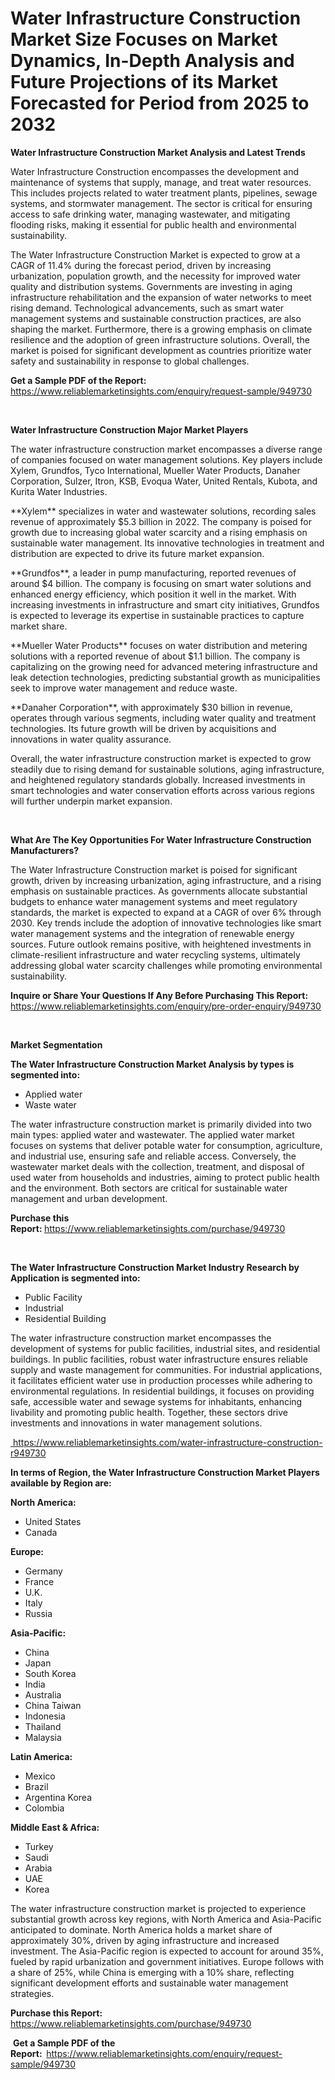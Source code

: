 <p><h1>Water Infrastructure Construction Market Size Focuses on Market Dynamics, In-Depth Analysis and Future Projections of its Market Forecasted for Period from 2025 to 2032</h1></p><p><strong>Water Infrastructure Construction Market Analysis and Latest Trends</strong></p>
<p><p>Water Infrastructure Construction encompasses the development and maintenance of systems that supply, manage, and treat water resources. This includes projects related to water treatment plants, pipelines, sewage systems, and stormwater management. The sector is critical for ensuring access to safe drinking water, managing wastewater, and mitigating flooding risks, making it essential for public health and environmental sustainability.</p><p>The Water Infrastructure Construction Market is expected to grow at a CAGR of 11.4% during the forecast period, driven by increasing urbanization, population growth, and the necessity for improved water quality and distribution systems. Governments are investing in aging infrastructure rehabilitation and the expansion of water networks to meet rising demand. Technological advancements, such as smart water management systems and sustainable construction practices, are also shaping the market. Furthermore, there is a growing emphasis on climate resilience and the adoption of green infrastructure solutions. Overall, the market is poised for significant development as countries prioritize water safety and sustainability in response to global challenges.</p></p>
<p><strong>Get a Sample PDF of the Report:&nbsp;</strong> <a href="https://www.reliablemarketinsights.com/enquiry/request-sample/949730?utm_campaign=1937&utm_medium=2&utm_source=Github&utm_content=ia&utm_term=18042025&utm_id=water-infrastructure-construction">https://www.reliablemarketinsights.com/enquiry/request-sample/949730</a></p>
<p>&nbsp;</p>
<p><strong>Water Infrastructure Construction Major Market Players</strong></p>
<p><p>The water infrastructure construction market encompasses a diverse range of companies focused on water management solutions. Key players include Xylem, Grundfos, Tyco International, Mueller Water Products, Danaher Corporation, Sulzer, Itron, KSB, Evoqua Water, United Rentals, Kubota, and Kurita Water Industries.</p><p>**Xylem** specializes in water and wastewater solutions, recording sales revenue of approximately $5.3 billion in 2022. The company is poised for growth due to increasing global water scarcity and a rising emphasis on sustainable water management. Its innovative technologies in treatment and distribution are expected to drive its future market expansion.</p><p>**Grundfos**, a leader in pump manufacturing, reported revenues of around $4 billion. The company is focusing on smart water solutions and enhanced energy efficiency, which position it well in the market. With increasing investments in infrastructure and smart city initiatives, Grundfos is expected to leverage its expertise in sustainable practices to capture market share.</p><p>**Mueller Water Products** focuses on water distribution and metering solutions with a reported revenue of about $1.1 billion. The company is capitalizing on the growing need for advanced metering infrastructure and leak detection technologies, predicting substantial growth as municipalities seek to improve water management and reduce waste.</p><p>**Danaher Corporation**, with approximately $30 billion in revenue, operates through various segments, including water quality and treatment technologies. Its future growth will be driven by acquisitions and innovations in water quality assurance.</p><p>Overall, the water infrastructure construction market is expected to grow steadily due to rising demand for sustainable solutions, aging infrastructure, and heightened regulatory standards globally. Increased investments in smart technologies and water conservation efforts across various regions will further underpin market expansion.</p></p>
<p>&nbsp;</p>
<p><strong>What Are The Key Opportunities For Water Infrastructure Construction Manufacturers?</strong></p>
<p><p>The Water Infrastructure Construction market is poised for significant growth, driven by increasing urbanization, aging infrastructure, and a rising emphasis on sustainable practices. As governments allocate substantial budgets to enhance water management systems and meet regulatory standards, the market is expected to expand at a CAGR of over 6% through 2030. Key trends include the adoption of innovative technologies like smart water management systems and the integration of renewable energy sources. Future outlook remains positive, with heightened investments in climate-resilient infrastructure and water recycling systems, ultimately addressing global water scarcity challenges while promoting environmental sustainability.</p></p>
<p><strong>Inquire or Share Your Questions If Any Before Purchasing This Report:</strong> <a href="https://www.reliablemarketinsights.com/enquiry/pre-order-enquiry/949730?utm_campaign=1937&utm_medium=2&utm_source=Github&utm_content=ia&utm_term=18042025&utm_id=water-infrastructure-construction">https://www.reliablemarketinsights.com/enquiry/pre-order-enquiry/949730</a></p>
<p>&nbsp;</p>
<p><strong>Market Segmentation</strong></p>
<p><strong>The Water Infrastructure Construction Market Analysis by types is segmented into:</strong></p>
<p><ul><li>Applied water</li><li>Waste water</li></ul></p>
<p><p>The water infrastructure construction market is primarily divided into two main types: applied water and wastewater. The applied water market focuses on systems that deliver potable water for consumption, agriculture, and industrial use, ensuring safe and reliable access. Conversely, the wastewater market deals with the collection, treatment, and disposal of used water from households and industries, aiming to protect public health and the environment. Both sectors are critical for sustainable water management and urban development.</p></p>
<p><strong>Purchase this Report:&nbsp;</strong><a href="https://www.reliablemarketinsights.com/purchase/949730?utm_campaign=1937&utm_medium=2&utm_source=Github&utm_content=ia&utm_term=18042025&utm_id=water-infrastructure-construction">https://www.reliablemarketinsights.com/purchase/949730</a></p>
<p>&nbsp;</p>
<p><strong>The Water Infrastructure Construction Market Industry Research by Application is segmented into:</strong></p>
<p><ul><li>Public Facility</li><li>Industrial</li><li>Residential Building</li></ul></p>
<p><p>The water infrastructure construction market encompasses the development of systems for public facilities, industrial sites, and residential buildings. In public facilities, robust water infrastructure ensures reliable supply and waste management for communities. For industrial applications, it facilitates efficient water use in production processes while adhering to environmental regulations. In residential buildings, it focuses on providing safe, accessible water and sewage systems for inhabitants, enhancing livability and promoting public health. Together, these sectors drive investments and innovations in water management solutions.</p></p>
<p><a href="https://www.reliablemarketinsights.com/water-infrastructure-construction-r949730?utm_campaign=1937&utm_medium=2&utm_source=Github&utm_content=ia&utm_term=18042025&utm_id=water-infrastructure-construction">&nbsp;https://www.reliablemarketinsights.com/water-infrastructure-construction-r949730</a></p>
<p><strong>In terms of Region, the Water Infrastructure Construction Market Players available by Region are:</strong></p>
<p>
    <p> <strong> North America: </strong>
        <ul>
            <li>United States</li>
            <li>Canada</li>
        </ul>
        </p> 
    <p> <strong> Europe: </strong>
        <ul>
            <li>Germany</li>
            <li>France</li>
            <li>U.K.</li>
            <li>Italy</li>
            <li>Russia</li>
        </ul>
        </p> 
    <p> <strong> Asia-Pacific: </strong>
        <ul>
            <li>China</li>
            <li>Japan</li>
            <li>South Korea</li>
            <li>India</li>
            <li>Australia</li>
            <li>China Taiwan</li>
            <li>Indonesia</li>
            <li>Thailand</li>
            <li>Malaysia</li>
        </ul>
        </p> 
    <p> <strong> Latin America: </strong>
        <ul>
            <li>Mexico</li>
            <li>Brazil</li>
            <li>Argentina Korea</li>
            <li>Colombia</li>
        </ul>
        </p> 
    <p> <strong> Middle East & Africa: </strong>
        <ul>
            <li>Turkey</li>
            <li>Saudi</li>
            <li>Arabia</li>
            <li>UAE</li>
            <li>Korea</li>
        </ul>
    </p>
    </p>
<p><p>The water infrastructure construction market is projected to experience substantial growth across key regions, with North America and Asia-Pacific anticipated to dominate. North America holds a market share of approximately 30%, driven by aging infrastructure and increased investment. The Asia-Pacific region is expected to account for around 35%, fueled by rapid urbanization and government initiatives. Europe follows with a share of 25%, while China is emerging with a 10% share, reflecting significant development efforts and sustainable water management strategies.</p></p>
<p><strong>Purchase this Report: </strong><a href="https://www.reliablemarketinsights.com/purchase/949730?utm_campaign=1937&utm_medium=2&utm_source=Github&utm_content=ia&utm_term=18042025&utm_id=water-infrastructure-construction">https://www.reliablemarketinsights.com/purchase/949730</a></p>
<p>&nbsp;<strong>Get a Sample PDF of the Report:&nbsp;&nbsp;</strong><a href="https://www.reliablemarketinsights.com/enquiry/request-sample/949730?utm_campaign=1937&utm_medium=2&utm_source=Github&utm_content=ia&utm_term=18042025&utm_id=water-infrastructure-construction">https://www.reliablemarketinsights.com/enquiry/request-sample/949730</a></p>
<p><strong></strong></p>
<p><p></p><p></p><p></p></p>